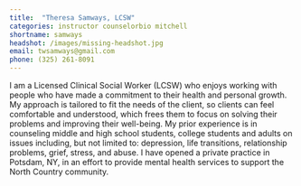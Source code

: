 ```yaml
---
title:  "Theresa Samways, LCSW"
categories: instructor counselorbio mitchell
shortname: samways
headshot: /images/missing-headshot.jpg
email: twsamways@gmail.com
phone: (325) 261-8091
---
```

I am a Licensed Clinical Social Worker (LCSW) who enjoys working with people who have made a commitment to their health and personal growth. My approach is tailored to fit the needs of the client, so clients can feel comfortable and understood, which frees them to focus on solving their problems and improving their well-being. My prior experience is in counseling middle and high school students, college students and adults on issues including, but not limited to: depression, life transitions, relationship problems, grief, stress, and abuse. I have opened a private practice in Potsdam, NY, in an effort to provide mental health services to support the North Country community.
